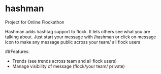 # hashman
Project for Online Flockathon


Hashman adds hashtag support to flock. It lets others see what you are talking about.  Just start your message with /hashman or click on message icon to make any message public across your team/ all flock users

##Features:
  - Trends (see trends across team and all flock users)
  - Manage visibility of message (flock/your team/ private)
